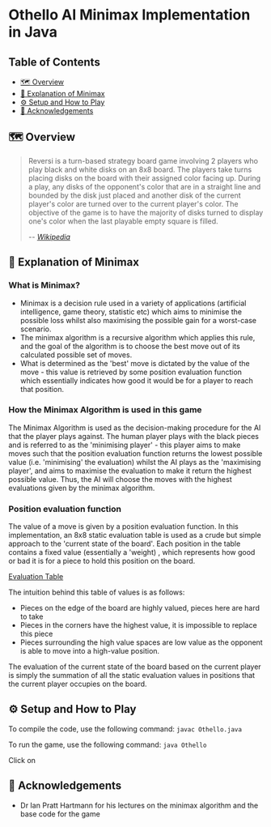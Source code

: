 # Othello AI Minimax Implementation in Java
## Table of Contents

  * [🗺️ Overview](#%EF%B8%8F-overview)
  * [🤖 Explanation of Minimax](#%EF%B8%8F-design-and-test-verification)
  * [⚙️ Setup and How to Play](#%EF%B8%8F-specification-and-how-it-works)
  * [🙏 Acknowledgements](#%EF%B8%8F-design-and-test-verification)
  

## 🗺️ Overview

> Reversi is a turn-based strategy board game involving 2 players who play black and white disks on an 8x8 board. The players take turns placing disks on the board with their assigned color facing up. During a play, any disks of the opponent's color that are in a straight line and bounded by the disk just placed and another disk of the current player's color are turned over to the current player's color. The objective of the game is to have the majority of disks turned to display one's color when the last playable empty square is filled.
>
> -- <cite>[Wikipedia](https://en.wikipedia.org/wiki/Reversi)</cite>

## 🤖 Explanation of Minimax

### What is Minimax?
- Minimax is a decision rule used in a variety of applications (artificial intelligence, game theory, statistic etc) which aims to minimise the possible loss whilst also maximising the possible gain for a worst-case scenario.
- The minimax algorithm is a recursive algorithm which applies this rule, and the goal of the algorithm is to choose the best move out of its calculated possible set of moves. 
- What is determined as the 'best' move is dictated by the value of the move - this value is retrieved by some position evaluation function which essentially indicates how good it would be for a player to reach that position.

### How the Minimax Algorithm is used in this game
The Minimax Algorithm is used as the decision-making procedure for the AI that the player plays against. The human player plays with the black pieces and is referred to as the 'minimising player' - this player aims to make moves such that the position evaluation function returns the lowest possible value (i.e. 'minimising' the evaluation) whilst the AI plays as the 'maximising player', and aims to maximise the evaluation to make it return the highest possible value. Thus, the AI will choose the moves with the highest evaluations given by the minimax algorithm.

### Position evaluation function
The value of a move is given by a position evaluation function. In this implementation, an 8x8 static evaluation table is used as a crude but simple approach to the 'current state of the board'. Each position in the table contains a fixed value (essentially a 'weight) , which represents how good or bad it is for a piece to hold this position on the board.

[Evaluation Table](media/evaltable.jpg)

The intuition behind this table of values is as follows:

- Pieces on the edge of the board are highly valued, pieces here are hard to take
- Pieces in the corners have the highest value, it is impossible to replace this piece
- Pieces surrounding the high value spaces are low value as the opponent is able to move into a high-value position.

The evaluation of the current state of the board based on the current player is simply the summation of all the static evaluation values in positions that the current player occupies on the board.


## ⚙️ Setup and How to Play

To compile the code, use the following command:
```javac Othello.java```

To run the game, use the following command:
```java Othello```



Click on 
## 🙏 Acknowledgements

- Dr Ian Pratt Hartmann for his lectures on the minimax algorithm and the base code for the game
